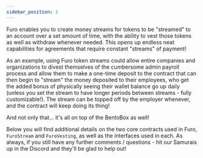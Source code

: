 ```yaml
---
sidebar_position: 1
---
```


Furo enables you to create money streams for tokens to be "streamed" to an account over a set amount of time, with the ability to vest those tokens as well as withdraw whenever needed. This opens up endless neat capabilities for agreements that require constant "streams" of payment!

As an example, using Furo token streams could allow entire companies and organizations to divest themselves of the cumbersome admin payroll process and allow them to make a one-time deposit to the contract that can then begin to "stream" the money deposited to their employees, who get the added bonus of physically seeing their wallet balance go up daily (unless you set the stream to have longer periods between streams - fully customizable!). The stream can be topped off by the employer whenever, and the contract will keep doing its thing!

And not only that... it's all on top of the BentoBox as well!

Below you will find additional details on the two core contracts used in Furo, `FuroStream` and `FuroVesting`, as well as the interfaces used in each. As always, if you still have any further comments / questions - hit our Samurais up in the Discord and they'll be glad to help out!
